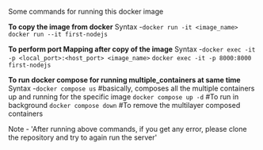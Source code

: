 Some commands for running this docker image

**To copy the image from docker**
Syntax -```docker run -it <image_name>```
```docker run --it first-nodejs```

**To perform port Mapping after copy of the image**
Syntax -```docker exec -it -p <local_port>:<host_port> <image_name>```
```docker exec -it -p 8000:8000 first-nodejs```

**To run docker compose for running multiple_containers at same time**
Syntax -```docker compose us``` #basically, composes all the multiple containers up and running for the specific image
```docker compose up -d``` #To run in background
```docker compose down``` #To remove the multilayer composed containers

Note - 'After running above commands, if you get any error, please clone the repository and try to again run the server'